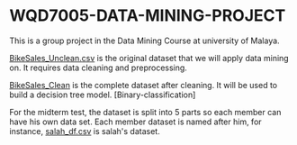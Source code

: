 # WQD7005-DATA-MINING-PROJECT
This is a group project in the Data Mining Course at university of Malaya.

[BikeSales_Unclean.csv](https://github.com/KAFSALAH/WQD7005-DATA-MINING-PROJECT/blob/main/BikeSales_Unclean.csv) is the original dataset that we will apply data mining on. It requires data cleaning and preprocessing.

[BikeSales_Clean](https://github.com/KAFSALAH/WQD7005-DATA-MINING-PROJECT/blob/main/BikeSales_Clean.csv) is the complete dataset after cleaning. It will be used to build a decision tree model. [Binary-classification]

For the midterm test, the dataset is split into 5 parts so each member can have his own data set. Each member dataset is named after him, for instance, [salah_df.csv](https://github.com/KAFSALAH/WQD7005-DATA-MINING-PROJECT/blob/main/salah_df.csv) is salah's dataset. 

